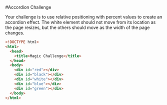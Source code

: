 #Accordion Challenge

Your challenge is to use relative positioning with percent values to create an accordion effect. The white element should not move from its location as the page resizes, but the others should move as the width of the page changes.

```html
<!DOCTYPE html>
<html>
  <head>
    <title>Magic Challenge</title>
  </head>
  <body>
    <div id="red"></div>
    <div id="black"></div>
    <div id="white"></div>
    <div id="blue"></div>
    <div id="green"></div>
  </body>
</html>
```